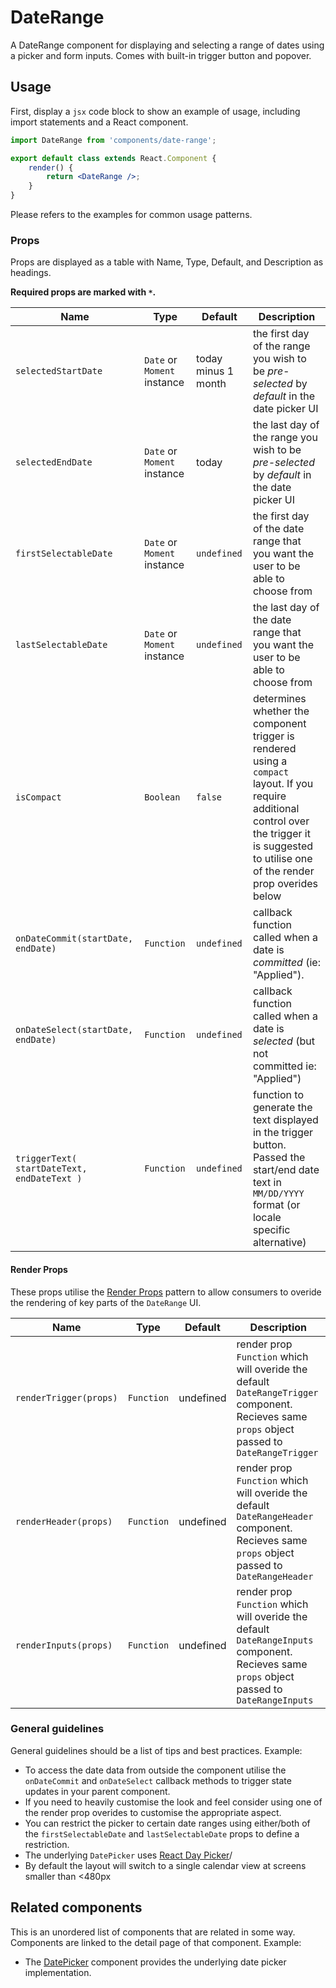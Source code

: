 # DateRange

A DateRange component for displaying and selecting a range of dates using a picker and form inputs. Comes with built-in trigger button and popover.

## Usage

First, display a `jsx` code block to show an example of usage, including import statements and a React component.

```jsx
import DateRange from 'components/date-range';

export default class extends React.Component {
	render() {
		return <DateRange />;
	}
}
```

Please refers to the examples for common usage patterns.

### Props

Props are displayed as a table with Name, Type, Default, and Description as headings.

**Required props are marked with `*`.**

| Name                                        | Type                        | Default             | Description                                                                                                                                                                                        |
| ------------------------------------------- | --------------------------- | ------------------- | -------------------------------------------------------------------------------------------------------------------------------------------------------------------------------------------------- |
| `selectedStartDate`                         | `Date` or `Moment` instance | today minus 1 month | the first day of the range you wish to be _pre-selected_ by _default_ in the date picker UI                                                                                                        |
| `selectedEndDate`                           | `Date` or `Moment` instance | today               | the last day of the range you wish to be _pre-selected_ by _default_ in the date picker UI                                                                                                         |
| `firstSelectableDate`                       | `Date` or `Moment` instance | `undefined`         | the first day of the date range that you want the user to be able to choose from                                                                                                                   |
| `lastSelectableDate`                        | `Date` or `Moment` instance | `undefined`         | the last day of the date range that you want the user to be able to choose from                                                                                                                    |
| `isCompact`                                 | `Boolean`                   | `false`             | determines whether the component trigger is rendered using a `compact` layout. If you require additional control over the trigger it is suggested to utilise one of the render prop overides below |
| `onDateCommit(startDate, endDate)`          | `Function`                  | `undefined`         | callback function called when a date is _committed_ (ie: "Applied").                                                                                                                               |
| `onDateSelect(startDate, endDate)`          | `Function`                  | `undefined`         | callback function called when a date is _selected_ (but not committed ie: "Applied")                                                                                                               |
| `triggerText( startDateText, endDateText )` | `Function`                  | `undefined`         | function to generate the text displayed in the trigger button. Passed the start/end date text in `MM/DD/YYYY` format (or locale specific alternative)                                              |

#### Render Props

These props utilise the [Render Props](https://reactjs.org/docs/render-props.html) pattern to allow consumers to overide the rendering of key parts of the `DateRange` UI.

| Name                   | Type       | Default   | Description                                                                                                                                   |
| ---------------------- | ---------- | --------- | --------------------------------------------------------------------------------------------------------------------------------------------- |
| `renderTrigger(props)` | `Function` | undefined | render prop `Function` which will overide the default `DateRangeTrigger` component. Recieves same `props` object passed to `DateRangeTrigger` |
| `renderHeader(props)`  | `Function` | undefined | render prop `Function` which will overide the default `DateRangeHeader` component. Recieves same `props` object passed to `DateRangeHeader`   |
| `renderInputs(props)`  | `Function` | undefined | render prop `Function` which will overide the default `DateRangeInputs` component. Recieves same `props` object passed to `DateRangeInputs`   |

### General guidelines

General guidelines should be a list of tips and best practices. Example:

- To access the date data from outside the component utilise the `onDateCommit` and `onDateSelect` callback methods to trigger state updates in your parent component.
- If you need to heavily customise the look and feel consider using one of the render prop overides to customise the appropriate aspect.
- You can restrict the picker to certain date ranges using either/both of the `firstSelectableDate` and `lastSelectableDate` props to define a restriction.
- The underlying `DatePicker` uses [React Day Picker](http://react-day-picker.js.org/)/
- By default the layout will switch to a single calendar view at screens smaller than <480px

## Related components

This is an unordered list of components that are related in some way. Components are linked to the detail page of that component. Example:

- The [DatePicker](./date-picker) component provides the underlying date picker implementation.
